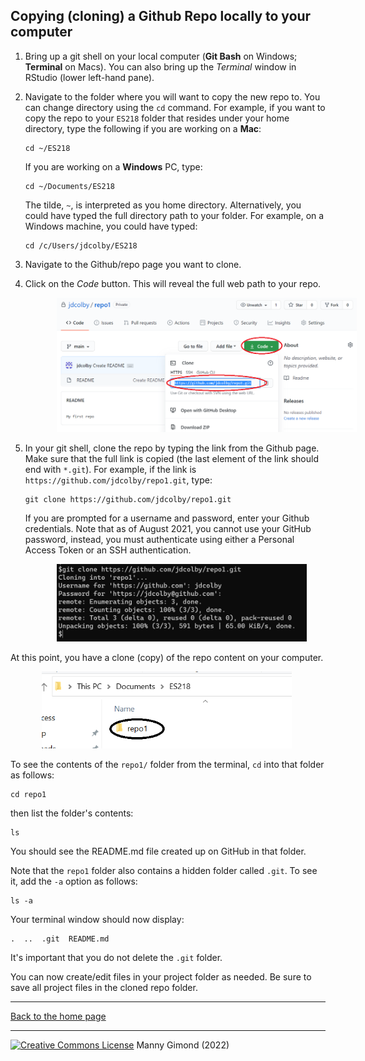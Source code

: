 ## Copying (cloning) a Github Repo locally to your computer

1. Bring up a git shell on your local computer (**Git Bash** on Windows; **Terminal** on Macs). You can also bring up the *Terminal* window in RStudio (lower left-hand pane).
2. Navigate to the folder where you will want to copy the new repo to. You can change directory using the `cd` command. For example, if you want to copy the repo to your `ES218` folder that resides under your home directory, type the following if you are working on a **Mac**:

   ```{r}
   cd ~/ES218
   ```

   If you are working on a **Windows** PC, type:
   
   ```{r}
   cd ~/Documents/ES218 
   ```    
   The tilde, `~`, is interpreted as you home directory. Alternatively, you could have typed the full directory path to your folder. For example, on a Windows machine, you could have typed:
   
   ```{r}
   cd /c/Users/jdcolby/ES218
   ```  

3. Navigate to the Github/repo page you want to clone.

4. Click on the *Code* button. This will reveal the full web path to your repo.

   <img src="img/github_repo_link.png" width="700px" hspace="50"/>

5. In your git shell, clone the repo by typing the link from the Github page. Make sure that the full link is copied (the last element of the link should end with `*.git`). For example, if the link is `https://github.com/jdcolby/repo1.git`, type: 

   ```{r}
   git clone https://github.com/jdcolby/repo1.git
   ```
    If you are prompted for a username and password, enter your Github credentials. Note that as of August 2021, you cannot use your GitHub password, instead, you must authenticate using either a Personal Access Token or an SSH authentication. 
    
   <img src="img/repo_clone_shell.PNG" width="400px" hspace="50"/>

  At this point, you have a clone (copy) of the repo content on your computer. 

   <img src="img/local_repo_folder.PNG" width="400px" hspace="50"/>
   
   To see the contents of the `repo1/` folder from the terminal, `cd` into that folder as follows:
   
   ```
   cd repo1
   ```
   
   then list the folder's contents:
   
   ```
   ls
   ```
   
   You should see the README.md file created up on GitHub in that folder.
   
   Note that the `repo1` folder also contains a hidden folder called `.git`. To see it, add the `-a` option as follows:
   
   ```
   ls -a
   ```
   
   Your terminal window should now display:
   
   ```
   .  ..  .git  README.md
   ```
   
   It's important that you do not delete the `.git` folder.
      
   You can now create/edit files in your project folder as needed. Be sure to save all project files in the cloned repo folder. 
   
   -----

[Back to the home page](index.html)

<div class="footer">
<hr/>
<a rel="license" href="https://creativecommons.org/licenses/by-nc/4.0/"><img alt="Creative Commons License" style="border-width:0" src="https://i.creativecommons.org/l/by-nc/4.0/80x15.png" /></a>  Manny Gimond (2022)
</br>

